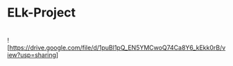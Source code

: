 # ELk-Project
#
![https://drive.google.com/file/d/1puBl1pQ_EN5YMCwoQ74Ca8Y6_kEkk0rB/view?usp=sharing]
